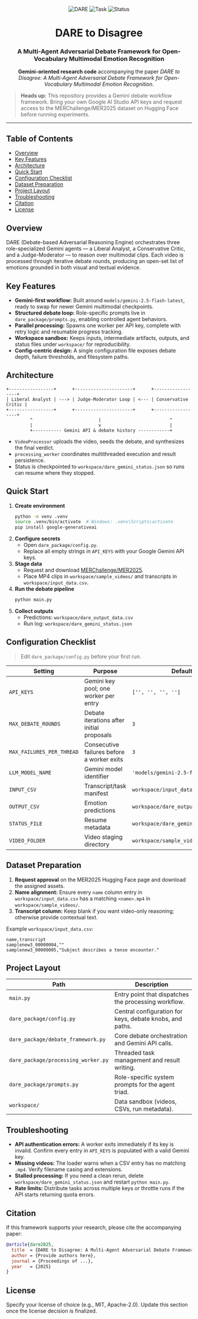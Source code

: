 ﻿<p align="center">
  <img src="https://img.shields.io/badge/DARE%20Framework-Gemini-blueviolet?style=for-the-badge&logo=google" alt="DARE">
  <img src="https://img.shields.io/badge/Task-Multimodal%20Emotion%20Recognition-ff3366?style=for-the-badge&logo=google-analytics" alt="Task">
  <img src="https://img.shields.io/badge/Status-Research%20Prototype-orange?style=for-the-badge&logo=fluentd" alt="Status">
</p>

<div align="center">
  <h1>DARE to Disagree</h1>
  <h3>A Multi-Agent Adversarial Debate Framework for Open-Vocabulary Multimodal Emotion Recognition</h3>
  <p><strong>Gemini-oriented research code</strong> accompanying the paper <em>DARE to Disagree: A Multi-Agent Adversarial Debate Framework for Open-Vocabulary Multimodal Emotion Recognition</em>.</p>
</div>

> **Heads up:** This repository provides a Gemini debate workflow framework. Bring your own Google AI Studio API keys and request access to the MERChallenge/MER2025 dataset on Hugging Face before running experiments.

---

## Table of Contents
- [Overview](#overview)
- [Key Features](#key-features)
- [Architecture](#architecture)
- [Quick Start](#quick-start)
- [Configuration Checklist](#configuration-checklist)
- [Dataset Preparation](#dataset-preparation)
- [Project Layout](#project-layout)
- [Troubleshooting](#troubleshooting)
- [Citation](#citation)
- [License](#license)

## Overview
DARE (Debate-based Adversarial Reasoning Engine) orchestrates three role-specialized Gemini agents &mdash; a Liberal Analyst, a Conservative Critic, and a Judge-Moderator &mdash; to reason over multimodal clips. Each video is processed through iterative debate rounds, producing an open-set list of emotions grounded in both visual and textual evidence.

## Key Features
- **Gemini-first workflow:** Built around `models/gemini-2.5-flash-latest`, ready to swap for newer Gemini multimodal checkpoints.
- **Structured debate loop:** Role-specific prompts live in `dare_package/prompts.py`, enabling controlled agent behaviors.
- **Parallel processing:** Spawns one worker per API key, complete with retry logic and resumable progress tracking.
- **Workspace sandbox:** Keeps inputs, intermediate artifacts, outputs, and status files under `workspace/` for reproducibility.
- **Config-centric design:** A single configuration file exposes debate depth, failure thresholds, and filesystem paths.

## Architecture
```
+-----------------+      +----------------------+      +------------------+
| Liberal Analyst | ---> | Judge-Moderator Loop | <--- | Conservative Critic |
+-----------------+      +----------------------+      +------------------+
         ^                         |                          ^
         |                         v                          |
         +----------- Gemini API & debate history ------------+
```

- `VideoProcessor` uploads the video, seeds the debate, and synthesizes the final verdict.
- `processing_worker` coordinates multithreaded execution and result persistence.
- Status is checkpointed to `workspace/dare_gemini_status.json` so runs can resume where they stopped.

## Quick Start
1. **Create environment**
   ```bash
   python -m venv .venv
   source .venv/bin/activate  # Windows: .venv\Scripts\activate
   pip install google-generativeai
   ```
2. **Configure secrets**
   - Open `dare_package/config.py`.
   - Replace all empty strings in `API_KEYS` with your Google Gemini API keys.
3. **Stage data**
   - Request and download [MERChallenge/MER2025](https://huggingface.co/datasets/MERChallenge/MER2025).
   - Place MP4 clips in `workspace/sample_videos/` and transcripts in `workspace/input_data.csv`.
4. **Run the debate pipeline**
   ```bash
   python main.py
   ```
5. **Collect outputs**
   - Predictions: `workspace/dare_output_data.csv`
   - Run log: `workspace/dare_gemini_status.json`

## Configuration Checklist
> Edit `dare_package/config.py` before your first run.

| Setting | Purpose | Default |
| --- | --- | --- |
| `API_KEYS` | Gemini key pool; one worker per entry | `['', '', '', '']` |
| `MAX_DEBATE_ROUNDS` | Debate iterations after initial proposals | `3` |
| `MAX_FAILURES_PER_THREAD` | Consecutive failures before a worker exits | `3` |
| `LLM_MODEL_NAME` | Gemini model identifier | `'models/gemini-2.5-flash-latest'` |
| `INPUT_CSV` | Transcript/task manifest | `workspace/input_data.csv` |
| `OUTPUT_CSV` | Emotion predictions | `workspace/dare_output_data.csv` |
| `STATUS_FILE` | Resume metadata | `workspace/dare_gemini_status.json` |
| `VIDEO_FOLDER` | Video staging directory | `workspace/sample_videos` |

## Dataset Preparation
1. **Request approval** on the MER2025 Hugging Face page and download the assigned assets.
2. **Name alignment:** Ensure every `name` column entry in `workspace/input_data.csv` has a matching `<name>.mp4` in `workspace/sample_videos/`.
3. **Transcript column:** Keep blank if you want video-only reasoning; otherwise provide contextual text.

Example `workspace/input_data.csv`:

```csv
name,transcript
samplenew3_00000004,""
samplenew3_00000005,"Subject describes a tense encounter."
```

## Project Layout
| Path | Description |
| --- | --- |
| `main.py` | Entry point that dispatches the processing workflow. |
| `dare_package/config.py` | Central configuration for keys, debate knobs, and paths. |
| `dare_package/debate_framework.py` | Core debate orchestration and Gemini API calls. |
| `dare_package/processing_worker.py` | Threaded task management and result writing. |
| `dare_package/prompts.py` | Role-specific system prompts for the agent triad. |
| `workspace/` | Data sandbox (videos, CSVs, run metadata). |

## Troubleshooting
- **API authentication errors:** A worker exits immediately if its key is invalid. Confirm every entry in `API_KEYS` is populated with a valid Gemini key.
- **Missing videos:** The loader warns when a CSV entry has no matching `.mp4`. Verify filename casing and extensions.
- **Stalled processing:** If you need a clean rerun, delete `workspace/dare_gemini_status.json` and restart `python main.py`.
- **Rate limits:** Distribute tasks across multiple keys or throttle runs if the API starts returning quota errors.

## Citation
If this framework supports your research, please cite the accompanying paper:

```bibtex
@article{dare2025,
  title  = {DARE to Disagree: A Multi-Agent Adversarial Debate Framework for Open-Vocabulary Multimodal Emotion Recognition},
  author = {Provide authors here},
  journal = {Proceedings of ...},
  year   = {2025}
}
```

## License
Specify your license of choice (e.g., MIT, Apache-2.0). Update this section once the license decision is finalized.

